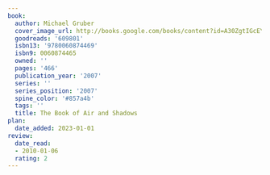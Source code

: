 ```yaml
---
book:
  author: Michael Gruber
  cover_image_url: http://books.google.com/books/content?id=A30ZgtIGcEYC&printsec=frontcover&img=1&zoom=1&edge=curl&source=gbs_api
  goodreads: '609801'
  isbn13: '9780060874469'
  isbn9: 0060874465
  owned: ''
  pages: '466'
  publication_year: '2007'
  series: ''
  series_position: '2007'
  spine_color: '#857a4b'
  tags: ''
  title: The Book of Air and Shadows
plan:
  date_added: 2023-01-01
review:
  date_read:
  - 2010-01-06
  rating: 2
---
```

